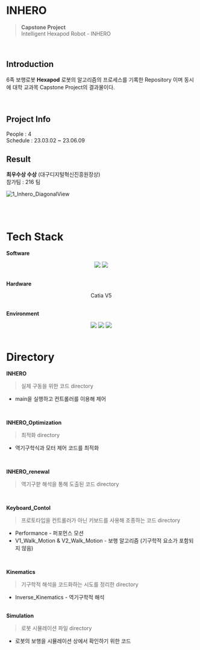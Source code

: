 # INHERO
> __Capstone Project__<br/>
> Intelligent Hexapod Robot - INHERO
<br/>

## Introduction
6족 보행로봇 **Hexapod** 로봇의 알고리즘의 프로세스를 기록한 Repository 이며 동시에 대학 교과목 Capstone Project의 결과물이다.
<br/><br/><br/>


## Project Info
People : 4
<br/>
Schedule : 23.03.02 ~ 23.06.09
<br/>


## Result
__최우수상 수상__ (대구디지털혁신진흥원장상) <br/>
참가팀 : 216 팀

![1_Inhero_DiagonalView](https://github.com/KimGyuheon/Capstone/assets/97663910/daff54d1-79a6-482a-a074-1cd7cdf233b4)

<br/><br/>

# Tech Stack <br/>
__Software__
<div align="center">
 <img src="https://img.shields.io/badge/Python-3776AB?style=flat&logo=python&logoColor=white"/>
 <img src="https://img.shields.io/badge/GITHUB-181717?style=flat&logo=github&logoColor=white"/>
</div>

<br/>

__Hardware__
<div align="center">
 Catia V5
</div>
<br/>

__Environment__
<div align="center">
 <img src="https://img.shields.io/badge/Raspberry PI-A22846?style=flat&logo=raspberrypi&logoColor=white"/>
 <img src="https://img.shields.io/badge/Ubuntu-E95420?style=flat&logo=ubuntu&logoColor=white"/>
 <img src="https://img.shields.io/badge/QT creator-41CD52?style=flat&logo=qt&logoColor=white"/>
</div>
<br/>

# Directory
__INHERO__
> 실제 구동을 위한 코드 directory
- main을 실행하고 컨트롤러를 이용해 제어
<br/>

__INHERO_Optimization__
> 최적화 directory
- 역기구학식과 모터 제어 코드를 최적화
<br/>

__INHERO_renewal__
> 역기구핟 해석을 통해 도출된 코드 directory
<br/>

__Keyboard_Contol__
> 프로토타입을 컨트롤러가 아닌 키보드를 사용해 조종하는 코드 directory
- Performance - 퍼포먼스 모션
- V1_Walk_Motion & V2_Walk_Motion - 보행 알고리즘 (기구학적 요소가 포함되지 않음)
<br/>

__Kinematics__
> 기구학적 해석을 코드화하는 시도를 정리한 directory
- Inverse_Kinematics - 역기구학적 해석
<br/><br/>

__Simulation__
> 로봇 시뮬레이션 파일 directory
- 로봇의 보행을 시뮬레이션 상에서 확인하기 위한 코드 
  
  
  
